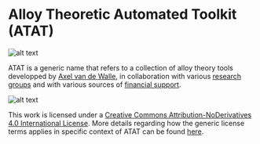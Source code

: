 # Alloy Theoretic Automated Toolkit (ATAT)

![alt text](https://www.brown.edu/Departments/Engineering/Labs/avdw/atat/atat.gif)

ATAT is a generic name that refers to a collection of alloy theory tools developped by [Axel van de Walle](http://alum.mit.edu/www/avdw), in collaboration with various [research groups](https://www.brown.edu/Departments/Engineering/Labs/avdw/atat/manual/node3.html) and with various sources of [financial support](https://www.brown.edu/Departments/Engineering/Labs/avdw/atat/manual/node4.html).

![alt text](https://i.creativecommons.org/l/by-nd/4.0/88x31.png)

This work is licensed under a [Creative Commons Attribution-NoDerivatives 4.0 International License](http://creativecommons.org/licenses/by-nd/4.0/). More details regarding how the generic license terms applies in specific context of ATAT can be found [here](https://www.brown.edu/Departments/Engineering/Labs/avdw/atat/manual/node5.html).

